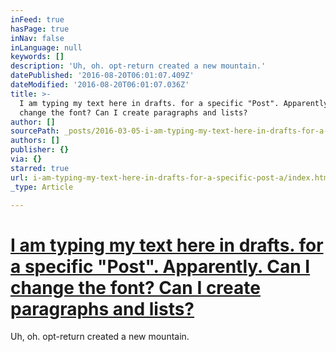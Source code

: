 ```yaml
---
inFeed: true
hasPage: true
inNav: false
inLanguage: null
keywords: []
description: 'Uh, oh. opt-return created a new mountain.'
datePublished: '2016-08-20T06:01:07.409Z'
dateModified: '2016-08-20T06:01:07.036Z'
title: >-
  I am typing my text here in drafts. for a specific "Post". Apparently. Can I
  change the font? Can I create paragraphs and lists?
author: []
sourcePath: _posts/2016-03-05-i-am-typing-my-text-here-in-drafts-for-a-specific-post-a.md
authors: []
publisher: {}
via: {}
starred: true
url: i-am-typing-my-text-here-in-drafts-for-a-specific-post-a/index.html
_type: Article

---
```

# [I am typing my text here in drafts. for a specific "Post". Apparently. Can I change the font? Can I create paragraphs and lists?][0]

Uh, oh. opt-return created a new mountain.

[0]: null